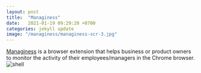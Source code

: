 ```yaml
---
layout: post
title:  "Managiness"
date:   2021-01-19 09:29:20 +0700
categories: jekyll update
image: "/managiness/managiness-scr-3.jpg"
---
```

[Managiness][managiness-url] is a browser extension that helps business or product owners to monitor the activity of their employees/managers in the Chrome browser.
<img src="/managiness/managiness-scr-3.jpg" alt="shell">


[managiness-url]: https://managiness.carrd.co/